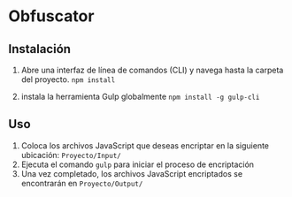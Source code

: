 # Obfuscator

## **Instalación**

1. Abre una interfaz de línea de comandos (CLI) y navega hasta la carpeta del proyecto.
    `npm install`
    
2. instala la herramienta Gulp globalmente 
`npm install -g gulp-cli`

## **Uso**

1. Coloca los archivos JavaScript que deseas encriptar en la siguiente ubicación: `Proyecto/Input/`
2. Ejecuta el comando `gulp` para iniciar el proceso de encriptación
3. Una vez completado, los archivos JavaScript encriptados se encontrarán en `Proyecto/Output/`
